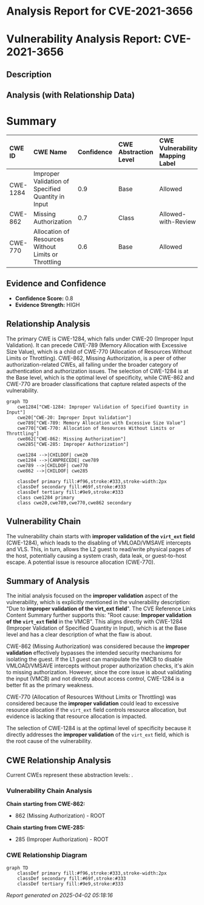 # Analysis Report for CVE-2021-3656

# Vulnerability Analysis Report: CVE-2021-3656

## Description



## Analysis (with Relationship Data)

# Summary
| CWE ID    | CWE Name                                                                                                                                                             | Confidence | CWE Abstraction Level | CWE Vulnerability Mapping Label | CWE-Vulnerability Mapping Notes |
| :-------- | :------------------------------------------------------------------------------------------------------------------------------------------------------------------- | :--------- | :---------------------- | :-------------------------------- | :------------------------------ |
| CWE-1284  | Improper Validation of Specified Quantity in Input                                                                                                                   | 0.9        | Base                    | Allowed                           | Primary CWE                     |
| CWE-862   | Missing Authorization                                                                                                                                                | 0.7        | Class                   | Allowed-with-Review             | Secondary Candidate             |
| CWE-770   | Allocation of Resources Without Limits or Throttling                                                                                                              | 0.6        | Base                    | Allowed                           | Secondary Candidate             |

## Evidence and Confidence

*   **Confidence Score:** 0.8
*   **Evidence Strength:** HIGH

## Relationship Analysis
The primary CWE is CWE-1284, which falls under CWE-20 (Improper Input Validation). It can precede CWE-789 (Memory Allocation with Excessive Size Value), which is a child of CWE-770 (Allocation of Resources Without Limits or Throttling). CWE-862, Missing Authorization, is a peer of other authorization-related CWEs, all falling under the broader category of authentication and authorization issues. The selection of CWE-1284 is at the Base level, which is the optimal level of specificity, while CWE-862 and CWE-770 are broader classifications that capture related aspects of the vulnerability.

```mermaid
graph TD
    cwe1284["CWE-1284: Improper Validation of Specified Quantity in Input"]
    cwe20["CWE-20: Improper Input Validation"]
    cwe789["CWE-789: Memory Allocation with Excessive Size Value"]
    cwe770["CWE-770: Allocation of Resources Without Limits or Throttling"]
    cwe862["CWE-862: Missing Authorization"]
    cwe285["CWE-285: Improper Authorization"]

    cwe1284 -->|CHILDOF| cwe20
    cwe1284 -->|CANPRECEDE| cwe789
    cwe789 -->|CHILDOF| cwe770
    cwe862 -->|CHILDOF| cwe285
    
    classDef primary fill:#f96,stroke:#333,stroke-width:2px
    classDef secondary fill:#69f,stroke:#333
    classDef tertiary fill:#9e9,stroke:#333
    class cwe1284 primary
    class cwe20,cwe789,cwe770,cwe862 secondary
```

## Vulnerability Chain
The vulnerability chain starts with **improper validation of the `virt_ext` field** (CWE-1284), which leads to the disabling of VMLOAD/VMSAVE intercepts and VLS. This, in turn, allows the L2 guest to read/write physical pages of the host, potentially causing a system crash, data leak, or guest-to-host escape. A potential issue is resource allocation (CWE-770).

## Summary of Analysis
The initial analysis focused on the **improper validation** aspect of the vulnerability, which is explicitly mentioned in the vulnerability description: "Due to **improper validation of the virt_ext field**". The CVE Reference Links Content Summary further supports this: "Root cause: **Improper validation of the `virt_ext` field** in the VMCB". This aligns directly with CWE-1284 (Improper Validation of Specified Quantity in Input), which is at the Base level and has a clear description of what the flaw is about.

CWE-862 (Missing Authorization) was considered because the **improper validation** effectively bypasses the intended security mechanisms for isolating the guest. If the L1 guest can manipulate the VMCB to disable VMLOAD/VMSAVE intercepts without proper authorization checks, it's akin to missing authorization. However, since the core issue is about validating the input (VMCB) and not directly about access control, CWE-1284 is a better fit as the primary weakness.

CWE-770 (Allocation of Resources Without Limits or Throttling) was considered because the **improper validation** could lead to excessive resource allocation if the `virt_ext` field controls resource allocation, but evidence is lacking that resource allocation is impacted.

The selection of CWE-1284 is at the optimal level of specificity because it directly addresses the **improper validation** of the `virt_ext` field, which is the root cause of the vulnerability.


## CWE Relationship Analysis

Current CWEs represent these abstraction levels: .


### Vulnerability Chain Analysis

**Chain starting from CWE-862:**
- 862 (Missing Authorization) - ROOT


**Chain starting from CWE-285:**
- 285 (Improper Authorization) - ROOT



### CWE Relationship Diagram

```mermaid
graph TD
    classDef primary fill:#f96,stroke:#333,stroke-width:2px
    classDef secondary fill:#69f,stroke:#333
    classDef tertiary fill:#9e9,stroke:#333
```



*Report generated on 2025-04-02 05:18:16*
